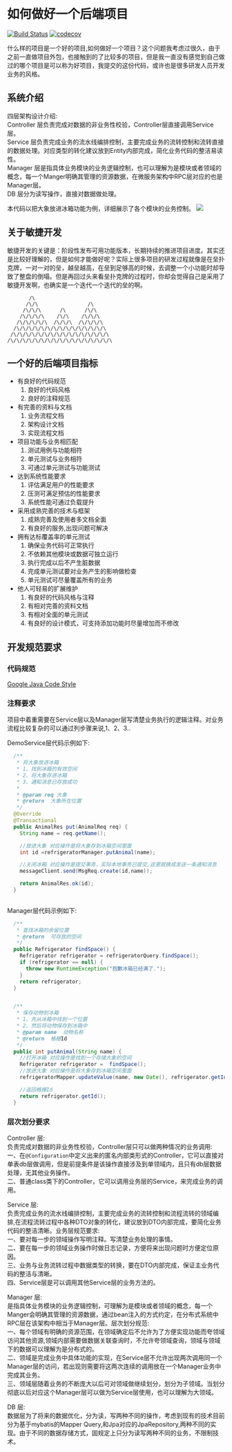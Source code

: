 # 如何做好一个后端项目
[![Build Status](https://travis-ci.org/1991wangliang/springboot-demo.svg?branch=new)](https://travis-ci.org/1991wangliang/springboot-demo)
[![codecov](https://codecov.io/gh/1991wangliang/springboot-demo/branch/master/graph/badge.svg)](https://codecov.io/gh/1991wangliang/springboot-demo)

什么样的项目是一个好的项目,如何做好一个项目？这个问题我考虑过很久，由于之前一直做项目外包，也接触到的了比较多的项目，但是我一直没有感觉到自己做过的哪个项目是可以称为好项目，我提交的这份代码，或许也是很多研发人员开发业务的风格。

## 系统介绍

四层架构设计介绍:    
Controller 层负责完成对数据的非业务性校验，Controller层直接调用Service层。    
Service 层负责完成业务的流水线编排控制，主要完成业务的流转控制和流转直接的数据处理。对应类型的转化建议放到Entity内部完成，简化业务代码的整洁易读性。    
Manager 层是指具体业务模块的业务逻辑控制，也可以理解为是模块或者领域的概念，每一个Manger明确其管理的资源数据，在微服务架构中RPC层对应的也是Manager层。    
DB 层分为读写操作，直接对数据做处理。    

本代码以把大象放进冰箱功能为例，详细展示了各个模块的业务控制。
![](img/4.png)

## 关于敏捷开发
敏捷开发的关键是：阶段性发布可用功能版本，长期持续的推进项目进度。其实还是比较好理解的，但是如何才能做好呢？实际上很多项目的研发过程就像是在垒扑克牌，一对一对的垒，越垒越高，在垒到足够高的时候，去调整一个小功能时却导致了整盘的倒塌。但是再回过头来看垒扑克牌的过程时，你却会觉得自己是采用了敏捷开发啊，也确实是一个迭代一个迭代的垒的啊。
```
       /\
      /\/\                /\
     /\/\/\      /\      /\/\
    /\/\/\/\    /\/\    /\/\/\
   /\/\/\/\/\  /\/\/\  /\/\/\/\
  /\/\/\/\/\/\/\/\/\/\/\/\/\/\/\
 /\/\/\/\/\/\/\/\/\/\/\/\/\/\/\/\
/\/\/\/\/\/\/\/\/\/\/\/\/\/\/\/\/\
```


## 一个好的后端项目指标

* 有良好的代码规范
    1. 良好的代码风格
    2. 良好的注释规范
* 有完善的资料与文档
    1. 业务流程文档
    2. 架构设计文档
    3. 实现流程文档
* 项目功能与业务相匹配
    1. 测试用例与功能相符
    2. 单元测试与业务相符
    3. 可通过单元测试与功能测试
* 达到系统性能要求
    1. 评估满足用户的性能要求
    2. 压测可满足预估的性能要求
    3. 系统性能可通过负载提升
* 采用成熟完善的技术与框架
    1. 成熟完善及使用者多文档全面
    2. 有良好的服务,出现问题可解决
* 拥有达标覆盖率的单元测试
    1. 确保业务代码可正常执行
    2. 不依赖其他模块或数据可独立运行
    3. 执行完成以后不产生脏数据
    4. 完成单元测试要对业务产生的影响做检查
    5. 单元测试可尽量覆盖所有的业务
* 他人可轻易的扩展维护
    1. 有良好的代码风格与注释
    2. 有相对完善的资料文档
    3. 有相对全面的单元测试
    4. 有良好的设计模式，可支持添加功能时尽量增加而不修改
 
## 开发规范要求

### 代码规范
[Google Java Code Style](https://blog.csdn.net/yuanmomoya/article/details/100100514)

###  注释要求

项目中着重需要在Service层以及Manager层写清楚业务执行的逻辑注释。对业务流程比较复杂的可以通过列步骤来说,1、2、3..

DemoService层代码示例如下:
```java
  /**
   * 将大象放进冰箱
   * 1、找到冰箱的有效空间
   * 2、将大象存进冰箱
   * 3、通知消息已存放成功
   * 
   * @param req 大象
   * @return  大象所在位置
   */
  @Override
  @Transactional
  public AnimalRes put(AnimalReq req) {
    String name = req.getName();

    //放进大象 对应操作是将大象存到冰箱空间里面
    int id =refrigeratorManager.putAnimal(name);

    //关闭冰箱 对应操作是提交事务，实际本地事务已提交,这里就换成发送一条通知消息
    messageClient.send(MsgReq.create(id,name));

    return AnimalRes.ok(id);
  }
  
```

Manager层代码示例如下:
```java
  /**
   * 查找冰箱的余留位置
   * @return  可存放的空间
   */
  public Refrigerator findSpace() {
    Refrigerator refrigerator = refrigeratorQuery.findSpace();
    if (refrigerator == null) {
      throw new RuntimeException("抱歉冰箱已经满了.");
    }
    return refrigerator;
  }


  /**
   * 保存动物到冰箱
   * 1、先从冰箱中找到一个位置
   * 2、然后将动物保存到冰箱中
   * @param name  动物名称
   * @return  格栅Id
   */
  public int putAnimal(String name) {
    //打开冰箱 对应操作是找到一个存储大象的空间
    Refrigerator refrigerator =  findSpace();
    //放进大象 对应操作是将大象存到冰箱空间里面
    refrigeratorMapper.updateValue(name, new Date(), refrigerator.getId());

    //返回格栅Id
    return refrigerator.getId();
  }
```

### 层次划分要求
  
Controller 层:   
  负责完成对数据的非业务性校验，Controller层只可以做两种情况的业务调用:        
  一、在`@Configuration`中定义出来的匿名内部类形式的Controller，它可以直接对单表db层做调用，但是前提条件是该操作直接涉及到单领域内，且只有db层数据处理，无其他业务操作。    
  二、普通class类下的Controller，它可以调用业务层的Service，来完成业务的调用。      
      
Service 层:     
 负责完成业务的流水线编排控制，主要完成业务的流转控制和流程流转的领域编排,在流程流转过程中各种DTO对象的转化，建议放到DTO内部完成，要简化业务代码的整洁清晰。业务层规范要求:   
 一、要对每一步的领域操作写明注释。写清楚业务处理的事情。   
 二、要在每一步的领域业务操作时做日志记录，方便将来出现问题时方便定位原因。   
 三、业务与业务流转过程中数据类型的转换，要在DTO内部完成，保证主业务代码的整洁与清晰。   
 四、Service层是可以调用其他Service层的业务方法的。   
      
Manager 层:    
   是指具体业务模块的业务逻辑控制，可理解为是模块或者领域的概念，每一个Manger会明确其管理的资源数据，通过bean注入的方式约定，在分布式系统中RPC层在该架构中相当于Manager层。层次划分规范:   
 一、每个领域有明确的资源范围，在领域确定后不允许为了方便实现功能而夸领域访问其他资源,领域内部需要做数据关联查询时，不允许夸领域查询，领域与领域下的数据可以理解为是分布式的。   
 二、领域是完成业务中具体功能的实现，在Service层不允许出现两次调用同一个Manager层的访问，若出现则需要将这两次连续的调用放在一个Manager业务中完成其业务。   
 三、领域层随着业务的不断庞大以后可对领域做继续划分，划分为子领域。当划分彻底以后对应这个Manager层可以做为Service层使用，也可以理解为大领域。        

DB 层:       
  数据层为了将来的数据优化，分为读，写两种不同的操作，考虑到现有的技术目前分为基于mybatis的Mapper Query,和Jpa对应的JpaRepository,两种不同的实现。由于不同的数据存储方式，固规定上只分为读写两种不同的业务，不限制技术。   
   



